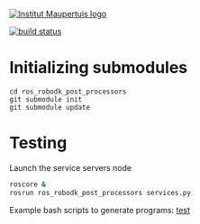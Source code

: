 [![Institut Maupertuis logo](http://www.institutmaupertuis.fr/media/gabarit/logo.png)](http://www.institutmaupertuis.fr)

[![build status](https://gitlab.com/InstitutMaupertuis/ros_robodk_post_processors/badges/melodic/build.svg)](https://gitlab.com/InstitutMaupertuis/ros_robodk_post_processors/commits/melodic)

# Initializing submodules
```
cd ros_robodk_post_processors
git submodule init
git submodule update
```

# Testing
Launch the service servers node
```bash
roscore &
rosrun ros_robodk_post_processors services.py
```

Example bash scripts to generate programs: [test](./test)

